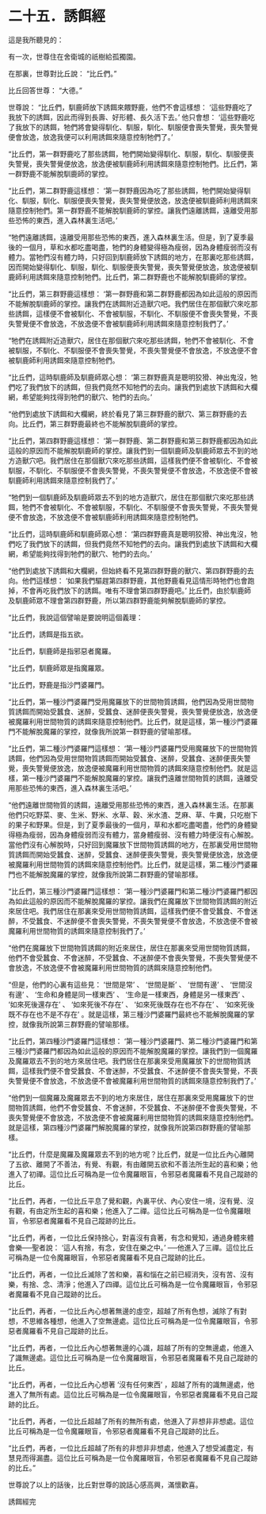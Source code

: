 # 二十五．誘餌經

這是我所聽見的：

有一次，世尊住在舍衛城的祇樹給孤獨園。

在那裏，世尊對比丘說： “比丘們。”

比丘回答世尊： “大德。”

世尊說： “比丘們，馴鹿師放下誘餌來餵野鹿，他們不會這樣想： ‘這些野鹿吃了我放下的誘餌，因此而得到長壽、好形體、長久活下去。’ 他只會想： ‘這些野鹿吃了我放下的誘餌，牠們將會變得馴化、馴服，馴化、馴服便會喪失警覺，喪失警覺便會放逸，放逸我便可以利用誘餌來隨意控制牠們了。’

“比丘們，第一群野鹿吃了那些誘餌，牠們開始變得馴化、馴服，馴化、馴服便喪失警覺，喪失警覺便放逸，放逸便被馴鹿師利用誘餌來隨意控制牠們。比丘們，第一群野鹿不能解脫馴鹿師的掌控。

“比丘們，第二群野鹿這樣想： ‘第一群野鹿因為吃了那些誘餌，牠們開始變得馴化、馴服，馴化、馴服便喪失警覺，喪失警覺便放逸，放逸便被馴鹿師利用誘餌來隨意控制牠們。第一群野鹿不能解脫馴鹿師的掌控。讓我們遠離誘餌，遠離受用那些恐怖的東西，進入森林裏生活吧。’

“牠們遠離誘餌，遠離受用那些恐怖的東西，進入森林裏生活。但是，到了夏季最後的一個月，草和水都吃盡喝盡，牠們的身體變得極為瘦弱，因為身體瘦弱而沒有體力。當牠們沒有體力時，只好回到馴鹿師放下誘餌的地方，在那裏吃那些誘餌，因而開始變得馴化、馴服，馴化、馴服便喪失警覺，喪失警覺便放逸，放逸便被馴鹿師利用誘餌來隨意控制牠們。比丘們，第二群野鹿也不能解脫馴鹿師的掌控。

“比丘們，第三群野鹿這樣想： ‘第一群野鹿和第二群野鹿都因為如此這般的原因而不能解脫馴鹿師的掌控。讓我們在誘餌附近造獸穴吧。我們居住在那個獸穴來吃那些誘餌，這樣便不會被馴化、不會被馴服，不馴化、不馴服便不會喪失警覺，不喪失警覺便不會放逸，不放逸便不會被馴鹿師利用誘餌來隨意控制我們了。’

“牠們在誘餌附近造獸穴，居住在那個獸穴來吃那些誘餌，牠們不會被馴化、不會被馴服，不馴化、不馴服便不會喪失警覺，不喪失警覺便不會放逸，不放逸便不會被馴鹿師利用誘餌來隨意控制牠們。

“比丘們，這時馴鹿師及馴鹿師眾心想： ‘第三群野鹿真是聰明狡猾、神出鬼沒，牠們吃了我們放下的誘餌，但我們竟然不知牠們的去向。讓我們到處放下誘餌和大欄網，希望能夠找得到牠們的獸穴、牠們的去向。’

“他們到處放下誘餌和大欄網，終於看見了第三群野鹿的獸穴、第三群野鹿的去向。比丘們，第三群野鹿最終也不能解脫馴鹿師的掌控。

“比丘們，第四群野鹿這樣想： ‘第一群野鹿、第二群野鹿和第三群野鹿都因為如此這般的原因而不能解脫馴鹿師的掌控。讓我們到一個馴鹿師及馴鹿師眾去不到的地方造獸穴吧。我們居住在那個獸穴來吃那些誘餌，這樣我們便不會被馴化、不會被馴服，不馴化、不馴服便不會喪失警覺，不喪失警覺便不會放逸，不放逸便不會被馴鹿師利用誘餌來隨意控制我們了。’

“牠們到一個馴鹿師及馴鹿師眾去不到的地方造獸穴，居住在那個獸穴來吃那些誘餌，牠們不會被馴化、不會被馴服，不馴化、不馴服便不會喪失警覺，不喪失警覺便不會放逸，不放逸便不會被馴鹿師利用誘餌來隨意控制牠們。

“比丘們，這時馴鹿師和馴鹿師眾心想： ‘第四群野鹿真是聰明狡猾、神出鬼沒，牠們吃了我們放下的誘餌，但我們竟然不知牠們的去向。讓我們到處放下誘餌和大欄網，希望能夠找得到牠們的獸穴、牠們的去向。’

“他們到處放下誘餌和大欄網，但始終看不見第四群野鹿的獸穴、第四群野鹿的去向。他們這樣想： ‘如果我們驅趕第四群野鹿，其他野鹿看見這情形時牠們也會跑掉，不會再吃我們放下的誘餌。唯有不理會第四群野鹿吧。’ 比丘們，由於馴鹿師及馴鹿師眾不理會第四群野鹿，所以第四群野鹿能夠解脫馴鹿師的掌控。

“比丘們，我說這個譬喻是要說明這個義理：

“比丘們，誘餌是指五欲。

“比丘們，馴鹿師是指邪惡者魔羅。

“比丘們，馴鹿師眾是指魔羅眾。

“比丘們，野鹿是指沙門婆羅門。

“比丘們，第一種沙門婆羅門受用魔羅放下的世間物質誘餌，他們因為受用世間物質誘餌而開始受蠶食、迷醉，受蠶食、迷醉便喪失警覺，喪失警覺便放逸，放逸便被魔羅利用世間物質的誘餌來隨意控制他們。比丘們，就是這樣，第一種沙門婆羅門不能解脫魔羅的掌控，就像我所說第一群野鹿的譬喻那樣。

“比丘們，第二種沙門婆羅門這樣想： ‘第一種沙門婆羅門受用魔羅放下的世間物質誘餌，他們因為受用世間物質誘餌而開始受蠶食、迷醉，受蠶食、迷醉便喪失警覺，喪失警覺便放逸，放逸便被魔羅利用世間物質的誘餌來隨意控制他們。就是這樣，第一種沙門婆羅門不能解脫魔羅的掌控。讓我們遠離世間物質的誘餌，遠離受用那些恐怖的東西，進入森林裏生活吧。’

“他們遠離世間物質的誘餌，遠離受用那些恐怖的東西，進入森林裏生活。在那裏他們只吃野菜、麥、生米、野米、水草、穀、米水渣、芝麻、草、牛糞，只吃樹下的果子和野果。但是，到了夏季最後的一個月，草和水都吃盡喝盡，他們的身體變得極為瘦弱，因為身體瘦弱而沒有體力，當身體瘦弱、沒有體力時便沒有心解脫。當他們沒有心解脫時，只好回到魔羅放下世間物質誘餌的地方，在那裏受用世間物質誘餌而開始受蠶食、迷醉，受蠶食、迷醉便喪失警覺，喪失警覺便放逸，放逸便被魔羅利用世間物質的誘餌來隨意控制他們。比丘們，就是這樣，第二種沙門婆羅門也不能解脫魔羅的掌控，就像我所說第二群野鹿的譬喻那樣。

“比丘們，第三種沙門婆羅門這樣想： ‘第一種沙門婆羅門和第二種沙門婆羅門都因為如此這般的原因而不能解脫魔羅的掌控。讓我們在魔羅放下世間物質誘餌的附近來居住吧。我們居住在那裏來受用世間物質誘餌，這樣我們便不會受蠶食、不會迷醉，不受蠶食、不迷醉便不會喪失警覺，不喪失警覺便不會放逸，不放逸便不會被魔羅利用世間物質的誘餌來隨意控制我們了。’

“他們在魔羅放下世間物質誘餌的附近來居住，居住在那裏來受用世間物質誘餌，他們不會受蠶食、不會迷醉，不受蠶食、不迷醉便不會喪失警覺，不喪失警覺便不會放逸，不放逸便不會被魔羅利用世間物質的誘餌來隨意控制他們。

“但是，他們的心裏有這些見： ‘世間是常’ 、 ‘世間是斷’ 、 ‘世間有邊’ 、 ‘世間沒有邊’ 、 ‘生命和身體是同一樣東西’ 、 ‘生命是一樣東西，身體是另一樣東西’ 、 ‘如來死後還存在’ 、 ‘如來死後不存在’ 、 ‘如來死後既存在也不存在’ 、 ‘如來死後既不存在也不是不存在’ 。就是這樣，第三種沙門婆羅門最終也不能解脫魔羅的掌控，就像我所說第三群野鹿的譬喻那樣。

“比丘們，第四種沙門婆羅門這樣想： ‘第一種沙門婆羅門、第二種沙門婆羅門和第三種沙門婆羅門都因為如此這般的原因而不能解脫魔羅的掌控。讓我們到一個魔羅及魔羅眾去不到的地方來居住吧。我們居住在那裏來受用魔羅放下的世間物質誘餌，這樣我們便不會受蠶食、不會迷醉，不受蠶食、不迷醉便不會喪失警覺，不喪失警覺便不會放逸，不放逸便不會被魔羅利用世間物質的誘餌來隨意控制我們了。’

“他們到一個魔羅及魔羅眾去不到的地方來居住，居住在那裏來受用魔羅放下的世間物質誘餌，他們不會受蠶食、不會迷醉，不受蠶食、不迷醉便不會喪失警覺，不喪失警覺便不會放逸，不放逸便不會被魔羅利用世間物質的誘餌來隨意控制他們。就是這樣，第四種沙門婆羅門解脫魔羅的掌控，就像我所說第四群野鹿的譬喻那樣。

“比丘們，什麼是魔羅及魔羅眾去不到的地方呢？比丘們，就是一位比丘內心離開了五欲、離開了不善法，有覺、有觀，有由離開五欲和不善法所生起的喜和樂；他進入了初禪。這位比丘可稱為是一位令魔羅眼盲，令邪惡者魔羅看不見自己蹤跡的比丘。

“比丘們，再者，一位比丘平息了覺和觀，內裏平伏、內心安住一境，沒有覺、沒有觀，有由定所生起的喜和樂；他進入了二禪。這位比丘可稱為是一位令魔羅眼盲，令邪惡者魔羅看不見自己蹤跡的比丘。

“比丘們，再者，一位比丘保持捨心，對喜沒有貪著，有念和覺知，通過身體來體會樂──聖者說： ‘這人有捨，有念，安住在樂之中。’ ──他進入了三禪。這位比丘可稱為是一位令魔羅眼盲，令邪惡者魔羅看不見自己蹤跡的比丘。

“比丘們，再者，一位比丘滅除了苦和樂，喜和惱在之前已經消失，沒有苦、沒有樂，有捨、念、清淨；他進入了四禪。這位比丘可稱為是一位令魔羅眼盲，令邪惡者魔羅看不見自己蹤跡的比丘。

“比丘們，再者，一位比丘內心想著無邊的虛空，超越了所有色想，滅除了有對想，不思維各種想，他進入了空無邊處。這位比丘可稱為是一位令魔羅眼盲，令邪惡者魔羅看不見自己蹤跡的比丘。

“比丘們，再者，一位比丘內心想著無邊的心識，超越了所有的空無邊處，他進入了識無邊處。這位比丘可稱為是一位令魔羅眼盲，令邪惡者魔羅看不見自己蹤跡的比丘。

“比丘們，再者，一位比丘內心想著 ‘沒有任何東西’ ，超越了所有的識無邊處，他進入了無所有處。這位比丘可稱為是一位令魔羅眼盲，令邪惡者魔羅看不見自己蹤跡的比丘。

“比丘們，再者，一位比丘超越了所有的無所有處，他進入了非想非非想處。這位比丘可稱為是一位令魔羅眼盲，令邪惡者魔羅看不見自己蹤跡的比丘。

“比丘們，再者，一位比丘超越了所有的非想非非想處，他進入了想受滅盡定，有慧見而得漏盡。這位比丘可稱為是一位令魔羅眼盲，令邪惡者魔羅看不見自己蹤跡的比丘。”

世尊說了以上的話後，比丘對世尊的說話心感高興，滿懷歡喜。

誘餌經完

